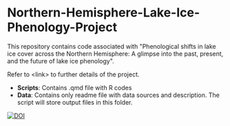 # Northern-Hemisphere-Lake-Ice-Phenology-Project

This repository contains code associated with "Phenological shifts in lake ice cover across the Northern Hemisphere: A glimpse into the past, present, and the future of lake ice phenology".

Refer to \<link\> to further details of the project.

-   **Scripts**: Contains .qmd file with R codes
-   **Data**: Contains only readme file with data sources and description. The script will store output files in this folder.

[![DOI](https://zenodo.org/badge/696283006.svg)](https://zenodo.org/badge/latestdoi/696283006)
